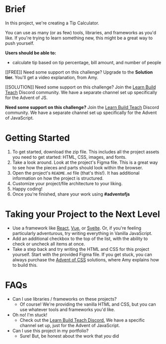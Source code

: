 # Brief

In this project, we're creating a Tip Calculator.

You can use as many (or as few) tools, libraries, and frameworks as you'd like. If you're trying to learn something new, this might be a great way to push yourself.

**Users should be able to:**

- calculate tip based on tip percentage, bill amount, and number of people

[[FREE]] Need some support on this challenge? Upgrade to the **Solution tier.** You'll get a video explanation, from Amy.

[[SOLUTION]] Need some support on this challenge? Join the [Learn Build Teach](http://learnbuildteach.com) Discord community. We have a separate channel set up specifically for the Advent of JS.

**Need some support on this challenge?** Join the [Learn Build Teach](http://learnbuildteach.com) Discord community. We have a separate channel set up specifically for the Advent of JavaScript.

# Getting Started

1. To get started, download the zip file. This includes all the project assets you need to get started: HTML, CSS, images, and fonts.
2. Take a look around. Look at the project's Figma file. This is a great way to see how the pieces and parts should look within the browser.
3. Open the project's `README.md` file (that's this!). It has additional information on how the project is structured.
4. Customize your project/file architecture to your liking.
5. Happy coding!
6. Once you're finished, share your work using **#adventofjs**

# Taking your Project to the Next Level

- Use a framework like [React](https://reactjs.org/), [Vue](https://vuejs.org/), or [Svelte](https://svelte.dev/). Or, if you're feeling particularly adventurous, try writing everything in Vanilla JavaScript.
- Add an additional checkbox to the top of the list, with the ability to check or uncheck all items at once.
- Take a step back and try writing the HTML and CSS for this project yourself. Start with the provided Figma file. If you get stuck, you can always purchase the [Advent of CSS](http://adventofcss.com) solutions, where Amy explains how to build this.

# FAQs

- Can I use libraries / frameworks on these projects?
  - Of course! We're providing the vanilla HTML and CSS, but you can use whatever tools and frameworks you'd like.
- Oh no! I'm stuck!
  - Check out the [Learn Build Teach Discord.](http://learnbuildteach.com) We have a specific channel set up, just for the Advent of JavaScript.
- Can I use this project in my portfolio?
  - Sure! But, be honest about the work that _you_ did
